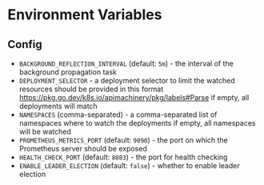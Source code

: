 # Environment Variables

## Config

 - `BACKGROUND_REFLECTION_INTERVAL` (default: `5m`) - the interval of the background propagation task
 - `DEPLOYMENT_SELECTOR` - a deployment selector to limit the watched resources
should be provided in this format https://pkg.go.dev/k8s.io/apimachinery/pkg/labels#Parse
if empty, all deployments will match
 - `NAMESPACES` (comma-separated) - a comma-separated list of namespaces where to watch the deployments
if empty, all namespaces will be watched
 - `PROMETHEUS_METRICS_PORT` (default: `9090`) - the port on which the Prometheus server should be exposed
 - `HEALTH_CHECK_PORT` (default: `8083`) - the port for health checking
 - `ENABLE_LEADER_ELECTION` (default: `false`) - whether to enable leader election


